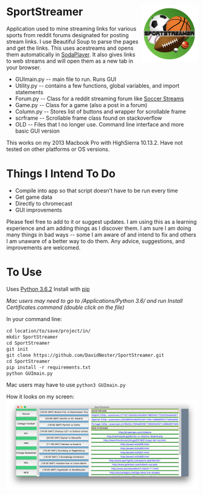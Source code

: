 #     SportStreamer     <img align="right" src="https://github.com/DavidNester/SportStreamer/blob/master/logo.png" height="150" width="150">
Application used to mine streaming links for various sports from reddit forums designated for
posting stream links. I use Beautiful Soup to parse the pages and get the links. This uses
acestreams and opens them automatically in [SodaPlayer](https://www.sodaplayer.com/). It also
gives links to web streams and will open them as a new tab in your browser.

- GUImain.py -- main file to run. Runs GUI
- Utility.py -- contains a few functions, global variables, and import statements
- Forum.py -- Class for a reddit streaming forum like [Soccer Streams](https://www.reddit.com/r/soccerstreams/)
- Game.py -- Class for a game (also a post in a forum)
- Column.py -- Stores list of buttons and wrapper for scrollable frame
- scrframe -- Scrollable frame class found on stackoverflow
- OLD -- Files that I no longer use. Command line interface and more basic GUI version

This works on my 2013 Macbook Pro with HighSierra 10.13.2. Have not tested on other platforms or OS versions.

# Things I Intend To Do
- Compile into app so that script doesn't have to be run every time
- Get game data
- Directly to chromecast
- GUI improvements

Please feel free to add to it or suggest updates. I am using this as a learning experience
and am adding things as I discover them. I am sure I am doing many things in bad ways -- some I
am aware of and intend to fix and others I am unaware of a better way to do them. Any advice,
suggestions, and improvements are welcomed.

#     To Use
Uses [Python 3.6.2](https://www.python.org/downloads/release/python-362/)
Install with [pip](https://pip.pypa.io/en/stable/installing/#installing-with-get-pip-py) 

*Mac users may need to go to /Applications/Python 3.6/ and run Install Certificates.command (double click on the file)*

In your command line:
```
cd location/to/save/project/in/
mkdir SportStreamer
cd SportStreamer
git init
git clone https://github.com/DavidNester/SportStreamer.git
cd SportStreamer
pip install -r requirements.txt
python GUImain.py 
```
Mac users may have to use ```python3 GUImain.py```

How it looks on my screen:
![Example](https://github.com/DavidNester/SportStreamer/blob/master/UseScreenshot.png "Use Screenshot")
